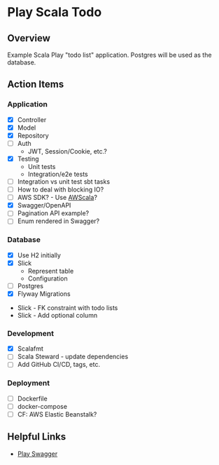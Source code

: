 # Play Scala Todo

## Overview

Example Scala Play "todo list" application. Postgres will be used as the database.

## Action Items

### Application

- [x] Controller
- [x] Model
- [x] Repository
- [ ] Auth
    - JWT, Session/Cookie, etc.?
- [x] Testing
    - Unit tests
    - Integration/e2e tests
- [ ] Integration vs unit test sbt tasks
- [ ] How to deal with blocking IO?
- [ ] AWS SDK? - Use [AWScala](https://github.com/seratch/AWScala)?
- [x] Swagger/OpenAPI
- [ ] Pagination API example?
- [ ] Enum rendered in Swagger?

### Database

- [x] Use H2 initially
- [x] Slick
    - Represent table
    - Configuration
- [ ] Postgres
- [x] Flyway Migrations
- Slick - FK constraint with todo lists
- Slick - Add optional column

### Development

- [x] Scalafmt
- [ ] Scala Steward - update dependencies
- [ ] Add GitHub CI/CD, tags, etc.

### Deployment

- [ ] Dockerfile
- [ ] docker-compose
- [ ] CF: AWS Elastic Beanstalk?

## Helpful Links

- [Play Swagger](https://github.com/iheartradio/play-swagger)